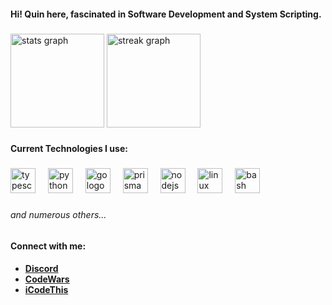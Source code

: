 <h4 align="left">Hi! Quin here, fascinated in Software Development and System Scripting.</h4>

###

<div align="left">
  <img src="https://github-readme-stats.vercel.app/api?username=kinDreno&hide_title=false&hide_rank=true&show_icons=true&include_all_commits=true&count_private=true&disable_animations=false&theme=dark&locale=en&hide_border=true&order=1" height="150" alt="stats graph"  />
  <img src="https://streak-stats.demolab.com?user=kinDreno&locale=en&mode=daily&theme=dark&hide_border=true&border_radius=5&order=3" height="150" alt="streak graph"  />
</div>

###

<h4 align="left">Current Technologies I use:</h4>

###

<div align="left">
  <img src="https://cdn.jsdelivr.net/gh/devicons/devicon/icons/typescript/typescript-original.svg" height="40" alt="typescript logo"  />
  <img width="12" />
  <img src="https://cdn.jsdelivr.net/gh/devicons/devicon/icons/python/python-original.svg" height="40" alt="python logo"  />
  <img width="12" />
  <img src="https://cdn.jsdelivr.net/gh/devicons/devicon/icons/go/go-original.svg" height="40" alt="go logo"  />
  <img width="12" />
  <img src="https://cdn.simpleicons.org/prisma/2D3748" height="40" alt="prisma logo"  />
  <img width="12" />
  <img src="https://cdn.jsdelivr.net/gh/devicons/devicon/icons/nodejs/nodejs-original.svg" height="40" alt="nodejs logo"  />
  <img width="12" />
  <img src="https://cdn.jsdelivr.net/gh/devicons/devicon/icons/linux/linux-original.svg" height="40" alt="linux logo"  />
  <img width="12" />
  <img src="https://cdn.jsdelivr.net/gh/devicons/devicon/icons/bash/bash-original.svg" height="40" alt="bash logo"  />
</div>

###

<h6 align="left">and numerous others...</h6>

###



<h4 align="left">Connect with me:</h4>
<ul>
  <li><b><a href="https://discord.com/users/751747538859851796">Discord</a></b></li>
  <li><b><a href="https://www.codewars.com/users/kinDreno">CodeWars</a></b></li>
  <li><b><a href="https://leetcode.com/u/kinSD/">iCodeThis</a></b></li>
</ul>
